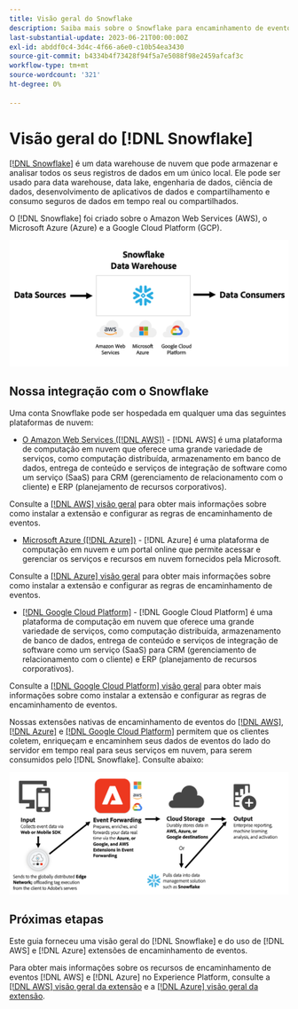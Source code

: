 ```yaml
---
title: Visão geral do Snowflake
description: Saiba mais sobre o Snowflake para encaminhamento de eventos no Adobe Experience Platform.
last-substantial-update: 2023-06-21T00:00:00Z
exl-id: abddf0c4-3d4c-4f66-a6e0-c10b54ea3430
source-git-commit: b4334b4f73428f94f5a7e5088f98e2459afcaf3c
workflow-type: tm+mt
source-wordcount: '321'
ht-degree: 0%

---
```


# Visão geral do [!DNL Snowflake]

[[!DNL Snowflake]](https://www.snowflake.com/en/) é um data warehouse de nuvem que pode armazenar e analisar todos os seus registros de dados em um único local. Ele pode ser usado para data warehouse, data lake, engenharia de dados, ciência de dados, desenvolvimento de aplicativos de dados e compartilhamento e consumo seguros de dados em tempo real ou compartilhados.

O [!DNL Snowflake] foi criado sobre o Amazon Web Services (AWS), o Microsoft Azure (Azure) e a Google Cloud Platform (GCP).

![Um diagrama mostrando a arquitetura de dados [!DNL Snowflake].](../../../images/extensions/server/snowflake/snowflake.png)

## Nossa integração com o Snowflake

Uma conta Snowflake pode ser hospedada em qualquer uma das seguintes plataformas de nuvem:

- [O Amazon Web Services ([!DNL AWS])](https://aws.amazon.com/) - [!DNL AWS] é uma plataforma de computação em nuvem que oferece uma grande variedade de serviços, como computação distribuída, armazenamento em banco de dados, entrega de conteúdo e serviços de integração de software como um serviço (SaaS) para CRM (gerenciamento de relacionamento com o cliente) e ERP (planejamento de recursos corporativos).

Consulte a [[!DNL AWS] visão geral](../aws/overview.md) para obter mais informações sobre como instalar a extensão e configurar as regras de encaminhamento de eventos.

- [Microsoft Azure ([!DNL Azure])](https://azure.microsoft.com/en-us/products/event-hubs/#overview) - [!DNL Azure] é uma plataforma de computação em nuvem e um portal online que permite acessar e gerenciar os serviços e recursos em nuvem fornecidos pela Microsoft.

Consulte a [[!DNL Azure] visão geral](../azure/overview.md) para obter mais informações sobre como instalar a extensão e configurar as regras de encaminhamento de eventos.

- [[!DNL Google Cloud Platform]](https://cloud.google.com/) - [!DNL Google Cloud Platform] é uma plataforma de computação em nuvem que oferece uma grande variedade de serviços, como computação distribuída, armazenamento de banco de dados, entrega de conteúdo e serviços de integração de software como um serviço (SaaS) para CRM (gerenciamento de relacionamento com o cliente) e ERP (planejamento de recursos corporativos).

Consulte a [[!DNL Google Cloud Platform] visão geral](../google-cloud-platform/overview.md) para obter mais informações sobre como instalar a extensão e configurar as regras de encaminhamento de eventos.

Nossas extensões nativas de encaminhamento de eventos do [[!DNL AWS]](../aws/overview.md), [[!DNL Azure]](../azure/overview.md) e [[!DNL Google Cloud Platform]](../google-cloud-platform/overview.md) permitem que os clientes coletem, enriqueçam e encaminhem seus dados de eventos do lado do servidor em tempo real para seus serviços em nuvem, para serem consumidos pelo [!DNL Snowflake]. Consulte abaixo:

![O diagrama de relatórios [!DNL Snowflake] que mostra o vínculo entre [!DNL AWS] e [!DNL Azure].](../../../images/extensions/server/snowflake/snowflake-workflow.png)

## Próximas etapas

Este guia forneceu uma visão geral do [!DNL Snowflake] e do uso de [!DNL AWS] e [!DNL Azure] extensões de encaminhamento de eventos.

Para obter mais informações sobre os recursos de encaminhamento de eventos [!DNL AWS] e [!DNL Azure] no Experience Platform, consulte a [[!DNL AWS] visão geral da extensão](../aws/overview.md) e a [[!DNL Azure] visão geral da extensão](../azure/overview.md).
